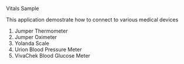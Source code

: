 Vitals Sample

This application demostrate how to connect to various medical devices
1. Jumper Thermometer
2. Jumper Oximeter
3. Yolanda Scale
4. Urion Blood Pressure Meter
5. VivaChek Blood Glucose Meter
